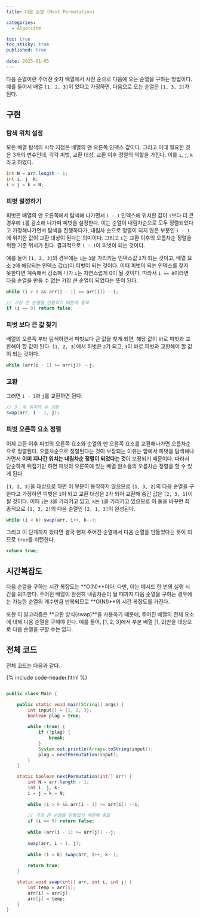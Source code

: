 ```yaml
---
title: 다음 순열 (Next Permutation)

categories:
  - Algorithm

toc: true
toc_sticky: true
published: true
 
date: 2025-01-05
---
```


다음 순열이란 주어진 숫자 배열에서 사전 순으로 다음에 오는 순열을 구하는 방법이다. 예를 들어서 배열 `[1, 2, 3]`이 있다고 가정하면, 다음으로 오는 순열은 `[1, 3, 2]`가 된다.

## 구현

### 탐색 위치 설정

모든 배열 탐색의 시작 지점은 배열의 맨 오른쪽 인덱스 값이다. 그리고 이때 필요한 것은 3개의 변수인데, 각각 피벗, 교환 대상, 교환 이후 정렬의 역할을 가진다. 이를 `i`, `j`, `k`라고 하였다.

```java
int N = arr.length - 1;
int i, j, k;
i = j = k = N;
```

### 피벗 설정하기

피벗은 배열의 맨 오른쪽에서 탐색해 나가면서 `i - 1` 인덱스에 위치한 값이 `i`보다 더 큰 경우에 `i`를 감소해 나가며 피벗을 설정한다. 이는 순열이 내림차순으로 모두 정렬되었다고 가정해나가면서 탐색을 진행하다가, 내림차 순으로 정렬이 되지 않은 부분인 `i - 1`에 위치한 값이 교환 대상이 된다는 의미이다. 그리고 `i`는 교환 이후의 오름차순 정렬을 위한 기준 위치가 된다. 결과적으로 `i - 1`이 피벗이 되는 것이다.

예를 들어 `[1, 2, 3]`의 경우에는 `i`는 `3`을 가리키는 인덱스값 `2`가 되는 것이고, 배열 요소 `2`에 해당되는 인덱스 값(`1`)이 피벗이 되는 것이다. 이때 피벗이 되는 인덱스를 찾지 못한다면 계속해서 감소해 나가 `i`는 자연스럽게 0이 될 것이다. 따라서 `i == 0`이라면 다음 순열을 만들 수 없는 가장 큰 순열이 되었다는 뜻이 된다.

```java
while (i > 0 && arr[i - 1] >= arr[i]) --i;

// 가장 큰 순열을 만들었기 때문에 종료
if (i == 0) return false;
```

### 피벗 보다 큰 값 찾기

배열의 오른쪽 부터 탐색하면서 피벗보다 큰 값을 찾게 되면, 해당 값이 바로 피벗과 교환해야 할 값이 된다. `[1, 2, 3]`에서 피벗은 `2`가 되고, `3`이 바로 피벗과 교환해야 할 값이 되는 것이다.

```java
while (arr[i - 1] >= arr[j]) --j;
```

### 교환

그러면 `i - 1`과 `j`를 교환하면 된다.

```java
// 3. 두 위치의 수 교환
swap(arr, i - 1, j);
```

### 피벗 오른쪽 요소 정렬

이제 교환 이후 피벗의 오른쪽 요소와 순열의 맨 오른쪽 요소를 교환해나가면 오름차순으로 정렬된다. 오름차순으로 정렬된다는 것이 보장되는 이유는 앞에서 피벗을 탐색해나가면서 **이미 지나간 위치는 내림차순 정렬이 되었다는 것**이 보장되기 때문이다. 따라서 단순하게 뒤집기만 하면 피벗의 오른쪽에 있는 배열 원소들의 오름차순 정렬을 할 수 있게 된다.

`[1, 2, 3]`을 대상으로 하면 이 부분이 동작하지 않으므로 `[1, 3, 2]`의 다음 순열을 구한다고 가정하면 피벗은 `1`이 되고 교환 대상은 `2`가 되어 교환해 중간 값은 `[2, 3, 1]`이 될 것이다. 이때 `i`는 `3`을 가리키고 있고, `k`는 `1`을 가리키고 있으므로 이 둘을 바꾸면 최종적으로 `[1, 3, 2]`의 다음 순열인 `[2, 1, 3]`이 완성된다.

```java
while (i < k) swap(arr, i++, k--);
```

그리고 이 단계까지 왔다면 결국 현재 주어진 순열에서 다음 순열을 만들었다는 뜻이 되므로 `true`를 리턴한다.

```java
return true;
```

## 시간복잡도

다음 순열을 구하는 시간 복잡도는 **O(N)**이다. 다만, 이는 메서드 한 번의 실행 시간을 의미한다. 주어진 배열이 완전히 내림차순이 될 때까지 다음 순열을 구하는 경우에는 가능한 순열의 개수만큼 반복되므로 **O(N!)**의 시간 복잡도를 가진다.

또한 이 알고리즘은 **교환 방식(swap)**을 사용하기 때문에, 주어진 배열의 전체 요소에 대해 다음 순열을 구해야 한다. 예를 들어, [1, 2, 3]에서 부분 배열 [1, 2]만을 대상으로 다음 순열을 구할 수는 없다.

## 전체 코드

전체 코드는 다음과 같다.

{% include code-header.html %}
```java

public class Main {

	public static void main(String[] args) {
		int input[] = {1, 2, 3};
		boolean plag = true;
		
		while (true) {
			if (!plag) {
				break;
			}
			System.out.println(Arrays.toString(input));
			plag = nextPermutation(input);
		}
	}

    static boolean nextPermutation(int[] arr) {
        int N = arr.length - 1;
        int i, j, k;
        i = j = k = N;
        
        while (i > 0 && arr[i - 1] >= arr[i]) --i;
        
        // 가장 큰 순열을 만들었기 때문에 종료
        if (i == 0) return false;
        
        while (arr[i - 1] >= arr[j]) --j;
        
        swap(arr, i - 1, j);
        
        while (i < k) swap(arr, i++, k--);
        
        return true;
    }

    static void swap(int[] arr, int i, int j) {
        int temp = arr[i];
        arr[i] = arr[j];
        arr[j] = temp;
    }
}
```